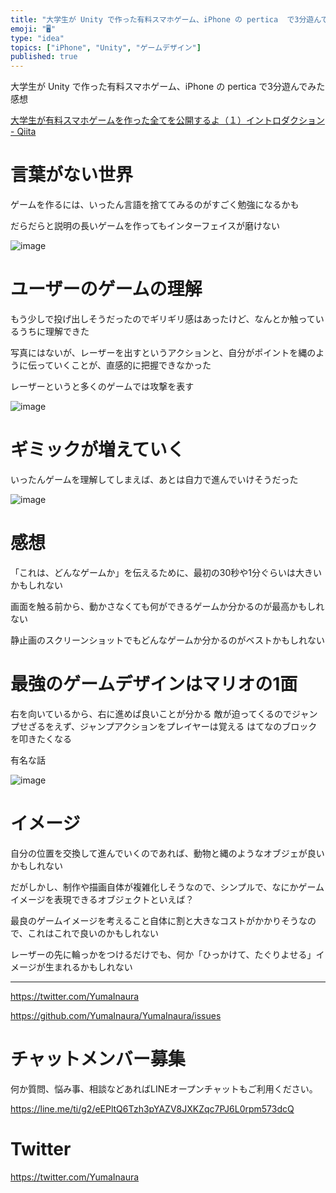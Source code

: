 ```yaml
---
title: "大学生が Unity で作った有料スマホゲーム、iPhone の pertica  で3分遊んでみた感想"
emoji: "🖥"
type: "idea"
topics: ["iPhone", "Unity", "ゲームデザイン"]
published: true
---
```


大学生が Unity で作った有料スマホゲーム、iPhone の pertica  で3分遊んでみた感想

[大学生が有料スマホゲームを作った全てを公開するよ（１）イントロダクション - Qiita](https://qiita.com/shoi_ito/items/2234414af441e448a85e)

# 言葉がない世界

ゲームを作るには、いったん言語を捨ててみるのがすごく勉強になるかも

だらだらと説明の長いゲームを作ってもインターフェイスが磨けない


![image](https://user-images.githubusercontent.com/13635059/51380374-f6016480-1b54-11e9-8acc-9dd6bcca72d1.png)

# ユーザーのゲームの理解

もう少しで投げ出しそうだったのでギリギリ感はあったけど、なんとか触っているうちに理解できた

写真にはないが、レーザーを出すというアクションと、自分がポイントを縄のように伝っていくことが、直感的に把握できなかった

レーザーというと多くのゲームでは攻撃を表す

![image](https://user-images.githubusercontent.com/13635059/51380425-17fae700-1b55-11e9-80c4-40ac5aa19bb6.png)


# ギミックが増えていく

いったんゲームを理解してしまえば、あとは自力で進んでいけそうだった

![image](https://user-images.githubusercontent.com/13635059/51380521-424ca480-1b55-11e9-9b36-8e577345ab00.png)

# 感想

「これは、どんなゲームか」を伝えるために、最初の30秒や1分ぐらいは大きいかもしれない

画面を触る前から、動かさなくても何ができるゲームか分かるのが最高かもしれない

静止画のスクリーンショットでもどんなゲームか分かるのがベストかもしれない

# 最強のゲームデザインはマリオの1面

右を向いているから、右に進めば良いことが分かる
敵が迫ってくるのでジャンプせざるをえず、ジャンプアクションをプレイヤーは覚える
はてなのブロックを叩きたくなる

有名な話

![image](https://user-images.githubusercontent.com/13635059/51380810-e898aa00-1b55-11e9-9773-d9e0c710f9c2.png)

# イメージ

自分の位置を交換して進んでいくのであれば、動物と縄のようなオブジェが良いかもしれない

だがしかし、制作や描画自体が複雑化しそうなので、シンプルで、なにかゲームイメージを表現できるオブジェクトといえば？

最良のゲームイメージを考えること自体に割と大きなコストがかかりそうなので、これはこれで良いのかもしれない

レーザーの先に輪っかをつけるだけでも、何か「ひっかけて、たぐりよせる」イメージが生まれるかもしれない


---

https://twitter.com/YumaInaura

https://github.com/YumaInaura/YumaInaura/issues











<!-- Update From Qiita API -->

# チャットメンバー募集


何か質問、悩み事、相談などあればLINEオープンチャットもご利用ください。

https://line.me/ti/g2/eEPltQ6Tzh3pYAZV8JXKZqc7PJ6L0rpm573dcQ





# Twitter


https://twitter.com/YumaInaura


<!-- Update From Qiita API -->


